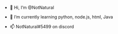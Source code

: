 - 👋 Hi, I’m @NotNatural
- 🌱 I’m currently learning python, node.js, html, Java

- 📫 NotNatural#5499 on discord

<!---
NotNatural/NotNatural is a ✨ special ✨ repository because its `README.md` (this file) appears on your GitHub profile.
You can click the Preview link to take a look at your changes.
--->
